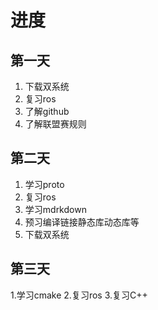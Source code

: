 # 进度
##  第一天

 1. 下载双系统
 2. 复习ros
 3. 了解github
 4. 了解联盟赛规则
 
 ##  第二天
 
 1. 学习proto
 2. 复习ros
 3. 学习mdrkdown
 4. 预习编译链接静态库动态库等
 5. 下载双系统

 ##  第三天
 
 1.学习cmake
 2.复习ros
 3.复习C++  
